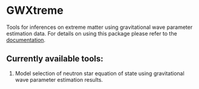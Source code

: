# GWXtreme
Tools for inferences on extreme matter using gravitational wave parameter estimation data. For details on using this package please refer to the [documentation](https://gwxtreme.readthedocs.io/en/latest/).

Currently available tools:
--------------------------
1.  Model selection of neutron star equation of state using gravitational wave parameter estimation results.
